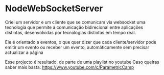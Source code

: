# NodeWebSocketServer
Criei um servidor e um cliente que se comunicam via websocket uma tecnologia que permite a comunicação 
bidirecional entre aplicações distintas, desenvolvidas por tecnologias distintas em tempo real. 

Ele é orientado a eventos, o que quer dizer que cada cliente/servidor pode emitir um evento ou receber um evento, 
automáticamente sem precisar actualizar a página

Esse projecto é resultado, de parte de uma playlist no youtube
Caso queiras saber mais basta: https://www.youtube.com/c/ParametricCamp
